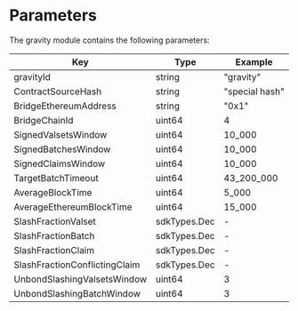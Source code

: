 <!--
order: 7
-->

# Parameters

The gravity module contains the following parameters:

| Key                           | Type         | Example        |
|-------------------------------|--------------|----------------|
| gravityId                       | string       | "gravity"        |
| ContractSourceHash            | string       | "special hash" |
| BridgeEthereumAddress         | string       | "0x1"          |
| BridgeChainId                 | uint64       | 4              |
| SignedValsetsWindow           | uint64       | 10_000         |
| SignedBatchesWindow           | uint64       | 10_000         |
| SignedClaimsWindow            | uint64       | 10_000         |
| TargetBatchTimeout            | uint64       | 43_200_000     |
| AverageBlockTime              | uint64       | 5_000          |
| AverageEthereumBlockTime      | uint64       | 15_000         |
| SlashFractionValset           | sdkTypes.Dec | -              |
| SlashFractionBatch            | sdkTypes.Dec | -              |
| SlashFractionClaim            | sdkTypes.Dec | -              |
| SlashFractionConflictingClaim | sdkTypes.Dec | -              |
| UnbondSlashingValsetsWindow   | uint64       | 3              |
| UnbondSlashingBatchWindow     | uint64       | 3              |
